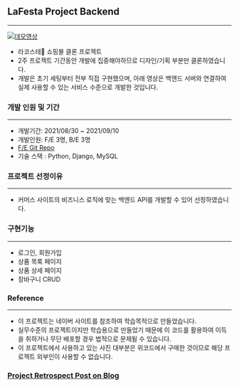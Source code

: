 ## LaFesta Project Backend
---
[![데모영상](https://i.postimg.cc/tTghFGyd/image.gif)](https://www.youtube.com/watch?v=epKkvWK1XUU)
- 라코스테🐊 쇼핑몰 클론 프로젝트
- 2주 프로젝트 기간동안 개발에 집중해야하므로 디자인/기획 부분만 클론하였습니다.
- 개발은 초기 세팅부터 전부 직접 구현했으며, 아래 영상은 백엔드 서버와 연결하여 실제 사용할 수 있는 서비스 수준으로 개발한 것입니다.

### 개발 인원 및 기간

---

- 개발기간: 2021/08/30 ~ 2021/09/10
- 개발인원: F/E 3명, B/E 3명
- <a href="https://github.com/wecode-bootcamp-korea/24-1st-LaFesta-frontend">F/E Git Repo</a>
- 기술 스택 : Python, Django, MySQL

### 프로젝트 선정이유

---

- 커머스 사이트의 비즈니스 로직에 맞는 백엔드 API를 개발할 수 있어 선정하였습니다.

### 구현기능

---

- 로그인, 회원가입
- 상품 목록 페이지 
- 상품 상세 페이지
- 장바구니 CRUD


### Reference

---

- 이 프로젝트는 네이버 사이트를 참조하여 학습목적으로 만들었습니다.
- 실무수준의 프로젝트이지만 학습용으로 만들었기 때문에 이 코드를 활용하여 이득을 취하거나 무단 배포할 경우 법적으로 문제될 수 있습니다.
- 이 프로젝트에서 사용하고 있는 사진 대부분은 위코드에서 구매한 것이므로 해당 프로젝트 외부인이 사용할 수 없습니다.


### [Project Retrospect Post on Blog](https://velog.io/@hayejun1013/Project-Lacoste-%ED%81%B4%EB%A1%A0-%ED%94%84%EB%A1%9C%EC%A0%9D%ED%8A%B8)
